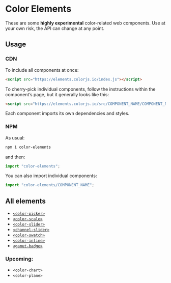 # Color Elements

These are some **highly experimental** color-related web components.
Use at your own risk, the API can change at any point.

## Usage

### CDN

To include all components at once:

```html
<script src="https://elements.colorjs.io/index.js"></script>
```

To cherry-pick individual components, follow the instructions within the component’s page, but it generally looks like this:

```html
<script src="https://elements.colorjs.io/src/COMPONENT_NAME/COMPONENT_NAME.js"></script>
```

Each component imports its own dependencies and styles.

### NPM

As usual:

```bash
npm i color-elements
```

and then:

```js
import "color-elements";
```

You can also import individual components:

```js
import "color-elements/COMPONENT_NAME";
```

## All elements

- [`<color-picker>`](src/color-picker/)
- [`<color-scale>`](src/color-scale)
- [`<color-slider>`](src/color-slider/)
- [`<channel-slider>`](src/channel-slider/)
- [`<color-swatch>`](src/color-swatch/)
- [`<color-inline>`](src/color-inline/)
- [`<gamut-badge>`](src/gamut-badge/)

### Upcoming:

- `<color-chart>`
- `<color-plane>`